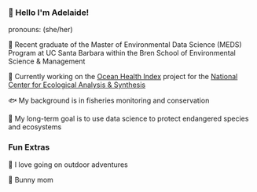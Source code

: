 
### :sunflower: Hello I'm Adelaide! 
pronouns: (she/her)

:book:  Recent graduate of the Master of Environmental Data Science (MEDS) Program at UC Santa Barbara within the Bren School of Environmental Science & Management

🐳 Currently working on the [Ocean Health Index](https://www.oceanhealthindex.org/) project for the [National Center for Ecological Analysis & Synthesis](https://www.nceas.ucsb.edu/)

:fish: My background is in fisheries monitoring and conservation

:snail: My long-term goal is to use data science to protect endangered species and ecosystems 
### Fun Extras
:hiking_boot: I love going on outdoor adventures

:rabbit: Bunny mom 


<!--
**adelaiderobinson/adelaiderobinson** is a ✨ _special_ ✨ repository because its `README.md` (this file) appears on your GitHub profile.

Here are some ideas to get you started:

- 🔭 I’m currently working on ...
- 🌱 I’m currently learning ...
- 👯 I’m looking to collaborate on ...
- 🤔 I’m looking for help with ...
- 💬 Ask me about ...
- 📫 How to reach me: ...
- 😄 Pronouns: ...
- ⚡ Fun fact: ...
-->
